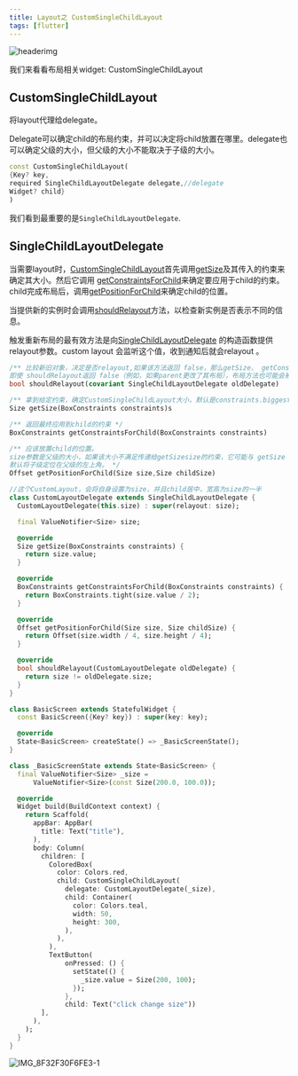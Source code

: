 ```yaml
---
title: Layout之 CustomSingleChildLayout
tags: [flutter]
---
```

![headerimg](./Header.png)

我们来看看布局相关widget: CustomSingleChildLayout

## CustomSingleChildLayout

将layout代理给delegate。

Delegate可以确定child的布局约束，并可以决定将child放置在哪里。delegate也可以确定父级的大小，但父级的大小不能取决于子级的大小。

```dart
const CustomSingleChildLayout(
{Key? key,
required SingleChildLayoutDelegate delegate,//delegate
Widget? child}
)
```

我们看到最重要的是`SingleChildLayoutDelegate`.

## SingleChildLayoutDelegate

当需要layout时，[CustomSingleChildLayout](https://api.flutter.dev/flutter/widgets/CustomSingleChildLayout-class.html)首先调用[getSize](https://api.flutter.dev/flutter/rendering/SingleChildLayoutDelegate/getSize.html)及其传入的约束来确定其大小。然后它调用 [getConstraintsForChild](https://api.flutter.dev/flutter/rendering/SingleChildLayoutDelegate/getConstraintsForChild.html)来确定要应用于child的约束。child完成布局后，调用[getPositionForChild](https://api.flutter.dev/flutter/rendering/SingleChildLayoutDelegate/getPositionForChild.html)来确定child的位置。

当提供新的实例时会调用[shouldRelayout](https://api.flutter.dev/flutter/rendering/SingleChildLayoutDelegate/shouldRelayout.html)方法，以检查新实例是否表示不同的信息。

触发重新布局的最有效方法是向[SingleChildLayoutDelegate](https://api.flutter.dev/flutter/rendering/SingleChildLayoutDelegate-class.html) 的构造函数提供relayout参数。custom layout 会监听这个值，收到通知后就会relayout 。

```dart
/** 比较新旧对象，决定是否relayout,如果该方法返回 false，那么getSize、 getConstraintsForChild和getPositionForChild调用可能会被优化掉。
即使 shouldRelayout返回 false（例如，如果parent更改了其布局），布局方法也可能会被调用。也有可能调用布局方法而不调用shouldRelayout（例如，如果父级更改大小）。*/
bool shouldRelayout(covariant SingleChildLayoutDelegate oldDelegate)
```

```dart
/** 拿到给定约束，确定CustomSingleChildLayout大小，默认是constraints.biggest */
Size getSize(BoxConstraints constraints)s
```

```dart
/** 返回最终应用到child的约束 */
BoxConstraints getConstraintsForChild(BoxConstraints constraints)
```

```dart
/** 应该放置child的位置。
size参数是父级的大小，如果该大小不满足传递给getSizesize的约束，它可能与 getSize 返回的值不同。childSize参数是child的大小，它将满足 getConstraintsForChild返回的约束。
默认将子级定位在父级的左上角。 */
Offset getPositionForChild(Size size,Size childSize)
```

```dart
//这个CustomLayout，会将自身设置为size，并且child居中，宽高为size的一半
class CustomLayoutDelegate extends SingleChildLayoutDelegate {
  CustomLayoutDelegate(this.size) : super(relayout: size);

  final ValueNotifier<Size> size;

  @override
  Size getSize(BoxConstraints constraints) {
    return size.value;
  }

  @override
  BoxConstraints getConstraintsForChild(BoxConstraints constraints) {
    return BoxConstraints.tight(size.value / 2);
  }

  @override
  Offset getPositionForChild(Size size, Size childSize) {
    return Offset(size.width / 4, size.height / 4);
  }

  @override
  bool shouldRelayout(CustomLayoutDelegate oldDelegate) {
    return size != oldDelegate.size;
  }
}

class BasicScreen extends StatefulWidget {
  const BasicScreen({Key? key}) : super(key: key);

  @override
  State<BasicScreen> createState() => _BasicScreenState();
}

class _BasicScreenState extends State<BasicScreen> {
  final ValueNotifier<Size> _size =
      ValueNotifier<Size>(const Size(200.0, 100.0));

  @override
  Widget build(BuildContext context) {
    return Scaffold(
      appBar: AppBar(
        title: Text("title"),
      ),
      body: Column(
        children: [
          ColoredBox(
            color: Colors.red,
            child: CustomSingleChildLayout(
              delegate: CustomLayoutDelegate(_size),
              child: Container(
                color: Colors.teal,
                width: 50,
                height: 300,
              ),
            ),
          ),
          TextButton(
              onPressed: () {
                setState(() {
                  _size.value = Size(200, 100);
                });
              },
              child: Text("click change size"))
        ],
      ),
    );
  }
}
```

![IMG_8F32F30F6FE3-1](https://tva1.sinaimg.cn/large/e6c9d24egy1h2rmotk7xmj20zo0ma3zi.jpg)
